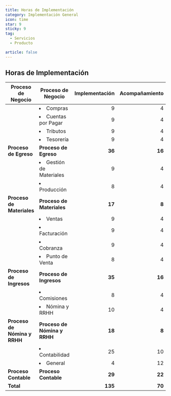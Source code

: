 ```yaml
---
title: Horas de Implementación 
category: Implementación General
icon: time 
star: 9
sticky: 9
tag:
  - Servicios
  - Producto

article: false
---
```


## Horas de Implementación 

| <b>Proceso de Negocio</b>       | <b>Proceso de Negocio</b>       | <b>Implementación</b> | <b>Acompañamiento</b> | <b>Total</b> |
|--------------------------|--------------------------|----------------:|----------------:|-------:|
|         | <li>Compras</li>                 | 9              | 4              |       |
|                          | <li>Cuentas por Pagar</li>      | 9              | 4              |       |
|                          | <li>Tributos</li>               | 9              | 4              |       |
|                          | <li>Tesorería</li>              | 9              | 4              |       |
| <b>Proceso de Egreso</b>                          | <b>Proceso de Egreso</b>        | <b>36</b>             | <b>16</b>             | <b>52</b>    |
|     | <li>Gestión de Materiales</li> | 9              | 4              |       |
|                          | <li>Producción</li>             | 8              | 4              |       |
| <b>Proceso de Materiales</b> | <b>Proceso de Materiales</b>    | <b>17</b>             | <b>8</b>              | <b>25</b>    |
|| <li>Ventas</li>                 | 9              | 4              |       |
|                          | <li>Facturación</li>            | 9              | 4              |       |
|                          | <li>Cobranza</li>               | 9              | 4              |       |
|                          | <li>Punto de Venta</li>         | 8              | 4              |       |
|  <b>Proceso de Ingresos</b>                               | <b>Proceso de Ingresos</b>      | <b>35</b>             | <b>16</b>             | <b>51</b>    |
|  | <li>Comisiones</li>             | 8              | 4              |       |
|                          | <li>Nómina y RRHH</li>          | 10             | 4              |       |
| <b>Proceso de Nómina y RRHH</b> | <b>Proceso de Nómina y RRHH</b> | <b>18</b>             | <b>8</b>              | <b>26</b>    |
|          | <li>Contabilidad</li>           | 25             | 10             |       |
|                          | <li>General</li>                | 4              | 12             |       |
|  <b>Proceso Contable</b> | <b>Proceso Contable</b>         | <b>29</b>             | <b>22</b>             | <b>51</b>    |
| <b>Total</b>                    |                          | <b>135</b>            | <b>70</b>             | <b>205</b>   |

